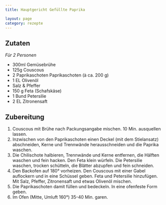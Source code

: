 ```yaml
---
title: Hauptgericht Gefüllte Paprika

layout: page
category: rezepte
---
```


Zutaten
-------
*Für 2 Personen*

- 300ml Gemüsebrühe
- 125g Couscous
- 2 Paprikaschoten Paprikaschoten (à ca. 200 g)
- 1 EL Olivenöl
- Salz & Pfeffer
- 150 g Feta (Schafskäse)
- 1 Bund Petersilie
- 2 EL Zitronensaft

Zubereitung
-----------
1. Couscous mit Brühe nach Packungsangabe mischen. 10 Min. ausquellen lassen.
2. Inzwischen von den Paprikaschoten einen Deckel (mit dem Stielansatz) abschneiden, Kerne und Trennwände herausschneiden 
und die Paprika waschen.
3. Die Chilischote halbieren, Trennwände und Kerne entfernen, die Hälften waschen und fein hacken. 
Den Feta klein würfeln. Die Petersilie waschen, trocken schütteln, die Blätter abzupfen und fein schneiden.
4. Den Backofen auf 180° vorheizen. Den Couscous mit einer Gabel auflockern und in eine Schüssel geben. 
Feta und Petersilie hinzufügen. Mit Salz, Pfeffer, Zitronensaft und etwas Olivenöl mischen. 
5. Die Paprikaschoten damit füllen und bedeckeln. In eine ofenfeste Form geben.
6. Im Ofen (Mitte, Umluft 160°) 35-40 Min. garen.
